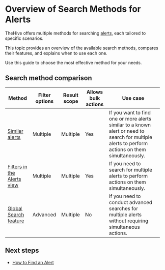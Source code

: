 # Overview of Search Methods for Alerts

TheHive offers multiple methods for searching [alerts](../about-alerts.md), each tailored to specific scenarios.

This topic provides an overview of the available search methods, compares their features, and explains when to use each one.

Use this guide to choose the most effective method for your needs.

## Search method comparison

| Method | Filter options | Result scope | Allows bulk actions | Use case |
| -------| ------------------| --------| --------------------| ---------|
| [Similar alerts](find-an-alert.md#method-1-similar-alerts) | Multiple | Multiple | Yes | If you want to find one or more alerts similar to a known alert or need to search for multiple alerts to perform actions on them simultaneously. |
| [Filters in the Alerts view](find-an-alert.md#method-2-filters-in-the-alerts-view) | Multiple | Multiple | Yes | If you need to search for multiple alerts to perform actions on them simultaneously. |
| [Global Search feature](find-an-alert.md#method-3-global-search-feature) | Advanced | Multiple | No | If you need to conduct advanced searches for multiple alerts without requiring simultaneous actions. |

## Next steps
* [How to Find an Alert](find-an-alert.md)